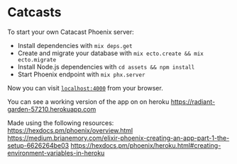 # Catcasts

To start your own Catacast Phoenix server:

  * Install dependencies with `mix deps.get`
  * Create and migrate your database with `mix ecto.create && mix ecto.migrate`
  * Install Node.js dependencies with `cd assets && npm install`
  * Start Phoenix endpoint with `mix phx.server`

Now you can visit [`localhost:4000`](http://localhost:4000) from your browser.

You can see a working version of the app on on heroku
https://radiant-garden-57210.herokuapp.com


Made using the following resources:
https://hexdocs.pm/phoenix/overview.html
https://medium.brianemory.com/elixir-phoenix-creating-an-app-part-1-the-setup-6626264be03
https://hexdocs.pm/phoenix/heroku.html#creating-environment-variables-in-heroku